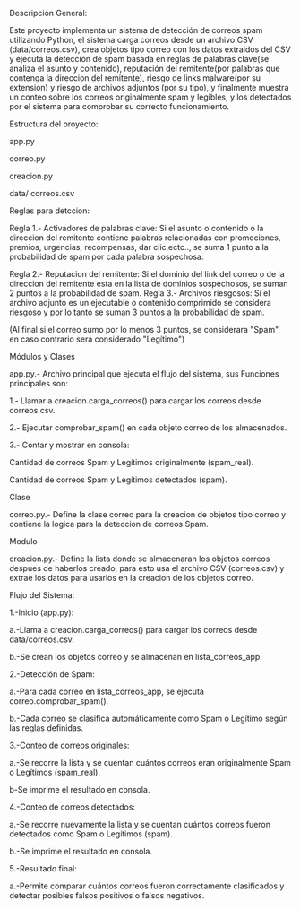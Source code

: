 Descripción General:

Este proyecto implementa un sistema de detección de correos spam utilizando Python, el sistema carga correos desde un archivo CSV (data/correos.csv), crea objetos tipo correo con los datos extraidos del CSV y ejecuta la detección de spam basada en reglas de palabras clave(se analiza el asunto y contenido), reputación del remitente(por palabras que contenga la direccion del remitente), riesgo de links malware(por su extension) y riesgo de archivos adjuntos (por su tipo), y finalmente muestra un conteo sobre los correos originalmente spam y legibles, y los detectados por el sistema para comprobar su correcto funcionamiento.

Estructura del proyecto:

app.py

correo.py

creacion.py

data/
    correos.csv

Reglas para detccion:

Regla 1.- Activadores de palabras clave:
Si el asunto o contenido o la direccion del remitente contiene palabras relacionadas con promociones, premios, urgencias, recompensas, dar clic,ectc.., se suma 1 punto a la probabilidad de spam por cada palabra sospechosa.

Regla 2.- Reputacion del remitente:
Si el dominio del link del correo o de la direccion del remitente esta en la lista de dominios sospechosos, se suman 2 puntos a la probabilidad de spam.
Regla 3.- Archivos riesgosos:
Si el archivo adjunto es un ejecutable o contenido comprimido se considera riesgoso y por lo tanto se suman 3 puntos a la probabilidad de spam.

(Al final si el correo sumo por lo menos 3 puntos, se considerara "Spam", en caso contrario sera considerado "Legítimo")

Módulos y Clases

app.py.- Archivo principal que ejecuta el flujo del sistema, sus Funciones principales son:

  1.- Llamar a creacion.carga_correos() para cargar los correos desde correos.csv.
  
  2.- Ejecutar comprobar_spam() en cada objeto correo de los almacenados.
  
  3.- Contar y mostrar en consola:
  
  Cantidad de correos Spam y Legítimos originalmente (spam_real).
    
  Cantidad de correos Spam y Legítimos detectados (spam).

Clase

correo.py.- Define la clase correo para la creacion de objetos tipo correo y contiene la logica para la deteccion de correos Spam.

Modulo

creacion.py.- Define la lista donde se almacenaran los objetos correos despues de haberlos creado, para esto usa el archivo CSV (correos.csv)
y extrae los datos para usarlos en la creacion de los objetos correo.

Flujo del Sistema:

1.-Inicio (app.py):

  a.-Llama a creacion.carga_correos() para cargar los correos desde data/correos.csv.
  
  b.-Se crean los objetos correo y se almacenan en lista_correos_app.
  
2.-Detección de Spam:

  a.-Para cada correo en lista_correos_app, se ejecuta correo.comprobar_spam().
  
  b.-Cada correo se clasifica automáticamente como Spam o Legítimo según las reglas definidas.
  
3.-Conteo de correos originales:

  a.-Se recorre la lista y se cuentan cuántos correos eran originalmente Spam o Legítimos (spam_real).
  
  b-Se imprime el resultado en consola.
  
4.-Conteo de correos detectados:

  a.-Se recorre nuevamente la lista y se cuentan cuántos correos fueron detectados como Spam o Legítimos (spam).

  b.-Se imprime el resultado en consola.

5.-Resultado final:

  a.-Permite comparar cuántos correos fueron correctamente clasificados y detectar posibles falsos positivos o falsos negativos.




